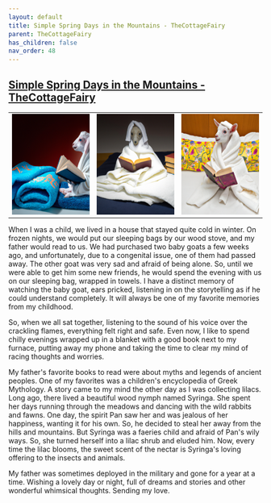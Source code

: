 ```yaml
---
layout: default
title: Simple Spring Days in the Mountains - TheCottageFairy
parent: TheCottageFairy
has_children: false
nav_order: 48
---
```


## [Simple Spring Days in the Mountains - TheCottageFairy](https://www.youtube.com/watch?v=ShexTHpgM_E)

<div>
<table align="center">
	<tr>
		<td align="center">
			<img src="../../assets/cottage_fairy_ai_generated_photos/Simple_Spring_Days_in_the_Mountains_-_TheCottageFairy-[ShexTHpgM_E]/generated_00.png" height="200" width="200"/>
		</td>
		<td align="center">
			<img src="../../assets/cottage_fairy_ai_generated_photos/Simple_Spring_Days_in_the_Mountains_-_TheCottageFairy-[ShexTHpgM_E]/generated_01.png" height="200" width="200"/>
		</td>
		<td align="center">
			<img src="../../assets/cottage_fairy_ai_generated_photos/Simple_Spring_Days_in_the_Mountains_-_TheCottageFairy-[ShexTHpgM_E]/generated_02.png" height="200" width="200"/>
		</td>
	</tr>
</table>
</div>

When I was a child, we lived in a house that stayed quite cold in winter. On frozen nights, we would put our sleeping bags by our wood stove, and my father would read to us. We had purchased two baby goats a few weeks ago, and unfortunately, due to a congenital issue, one of them had passed away. The other goat was very sad and afraid of being alone. So, until we were able to get him some new friends, he would spend the evening with us on our sleeping bag, wrapped in towels. I have a distinct memory of watching the baby goat, ears pricked, listening in on the storytelling as if he could understand completely. It will always be one of my favorite memories from my childhood.

So, when we all sat together, listening to the sound of his voice over the crackling flames, everything felt right and safe. Even now, I like to spend chilly evenings wrapped up in a blanket with a good book next to my furnace, putting away my phone and taking the time to clear my mind of racing thoughts and worries.

My father's favorite books to read were about myths and legends of ancient peoples. One of my favorites was a children's encyclopedia of Greek Mythology. A story came to my mind the other day as I was collecting lilacs. Long ago, there lived a beautiful wood nymph named Syringa. She spent her days running through the meadows and dancing with the wild rabbits and fawns. One day, the spirit Pan saw her and was jealous of her happiness, wanting it for his own. So, he decided to steal her away from the hills and mountains. But Syringa was a faeries child and afraid of Pan's wily ways. So, she turned herself into a lilac shrub and eluded him. Now, every time the lilac blooms, the sweet scent of the nectar is Syringa's loving offering to the insects and animals.

My father was sometimes deployed in the military and gone for a year at a time. Wishing a lovely day or night, full of dreams and stories and other wonderful whimsical thoughts. Sending my love.